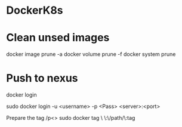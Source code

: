 # DockerK8s
<p>



# Clean unsed images
  docker image prune -a
  docker volume prune -f
  docker system prune

 
# Push to nexus 
  
 <p> docker login </p>

 sudo docker login -u \<username> -p \<Pass> \<server>:\<port>
 <p> Prepare the tag  /p<>
 sudo docker tag \<Local Full Image name> \<server>:\<port>/path/\<Image Name>:tag
 
